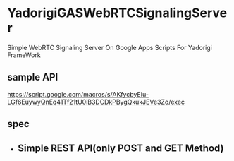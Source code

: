 # YadorigiGASWebRTCSignalingServer

Simple WebRTC Signaling Server On Google Apps Scripts For Yadorigi FrameWork

## sample API

https://script.google.com/macros/s/AKfycbyEIu-LGf6EuywyQnEq41Tf21tU0iB3DCDkPBygQkukJEVe3Zo/exec

## spec

- ## Simple REST API(only POST and GET Method)
